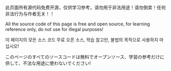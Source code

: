 此页面所有源代码免费开源，仅供学习参考，请勿用于非法用途！请勿倒卖！任何非法行为与作者无关！！

All the source code of this page is free and open source, for learning reference only, do not use for illegal purposes!

이 페이지의 모든 소스 코드 무료 오픈 소스, 학습 참고만, 불법의 목적으로 사용하지 마십시오!

このページのすべてのソースコードは無料でオープンソース、学習の参考だけに供して、不法な用途に使わないでください!

